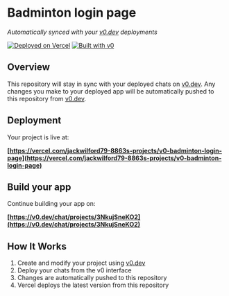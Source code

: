 # Badminton login page

*Automatically synced with your [v0.dev](https://v0.dev) deployments*

[![Deployed on Vercel](https://img.shields.io/badge/Deployed%20on-Vercel-black?style=for-the-badge&logo=vercel)](https://vercel.com/jackwilford79-8863s-projects/v0-badminton-login-page)
[![Built with v0](https://img.shields.io/badge/Built%20with-v0.dev-black?style=for-the-badge)](https://v0.dev/chat/projects/3NkujSneKO2)

## Overview

This repository will stay in sync with your deployed chats on [v0.dev](https://v0.dev).
Any changes you make to your deployed app will be automatically pushed to this repository from [v0.dev](https://v0.dev).

## Deployment

Your project is live at:

**[https://vercel.com/jackwilford79-8863s-projects/v0-badminton-login-page](https://vercel.com/jackwilford79-8863s-projects/v0-badminton-login-page)**

## Build your app

Continue building your app on:

**[https://v0.dev/chat/projects/3NkujSneKO2](https://v0.dev/chat/projects/3NkujSneKO2)**

## How It Works

1. Create and modify your project using [v0.dev](https://v0.dev)
2. Deploy your chats from the v0 interface
3. Changes are automatically pushed to this repository
4. Vercel deploys the latest version from this repository
